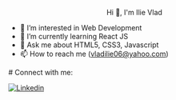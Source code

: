 <p align="center">
  Hi 👋, I'm Ilie Vlad

  - 🔭 I’m interested in Web Development
  - 🌱 I’m currently learning React JS  
  - 💬 Ask me about HTML5, CSS3, Javascript
  - 📫 How to reach me (vladilie06@yahoo.com)
</p>
  # Connect with me:

  [![Linkedin](https://i.stack.imgur.com/gVE0j.png)](https://www.linkedin.com/in/vlad-ilie-8447a81ba/)

